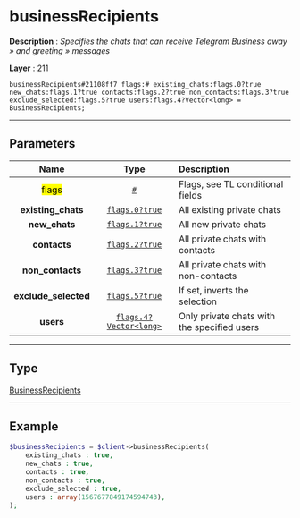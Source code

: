 # businessRecipients

**Description** : *Specifies the chats that can receive Telegram Business away » and greeting » messages*

**Layer** : 211

```tl
businessRecipients#21108ff7 flags:# existing_chats:flags.0?true new_chats:flags.1?true contacts:flags.2?true non_contacts:flags.3?true exclude_selected:flags.5?true users:flags.4?Vector<long> = BusinessRecipients;
```

---

## Parameters

| Name | Type | Description |
| :---: | :---: | :--- |
| <mark>flags</mark> | [`#`](type/#) | Flags, see TL conditional fields |
| **existing_chats** | [`flags.0?true`](type/true) | All existing private chats |
| **new_chats** | [`flags.1?true`](type/true) | All new private chats |
| **contacts** | [`flags.2?true`](type/true) | All private chats with contacts |
| **non_contacts** | [`flags.3?true`](type/true) | All private chats with non-contacts |
| **exclude_selected** | [`flags.5?true`](type/true) | If set, inverts the selection |
| **users** | [`flags.4?Vector<long>`](type/long) | Only private chats with the specified users |

---

## Type

[BusinessRecipients](type/BusinessRecipients)

---

## Example

```php
$businessRecipients = $client->businessRecipients(
	existing_chats : true,
	new_chats : true,
	contacts : true,
	non_contacts : true,
	exclude_selected : true,
	users : array(1567677849174594743),
);
```